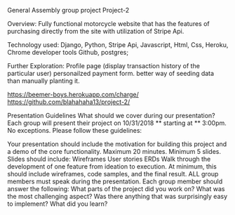 General Assembly group project Project-2


Overview: Fully functional motorcycle website that has the features of purchasing directly from the site with utilization of Stripe Api.

Technology used:
Django,
Python,
Stripe Api,
Javascript,
Html,
Css,
Heroku,
Chrome developer tools
Github,
postgres;



Further Exploration:
Profile page (display transaction history of the particular user)
personailzed payment form.
better way of seeding data than manually planting it.

https://beemer-boys.herokuapp.com/charge/
https://github.com/blahahaha13/project-2/






Presentation Guidelines
What should we cover during our presentation?
Each group will present their project on 10/31/2018 ** starting at ** 3:00pm. No exceptions. Please follow these guidelines:

Your presentation should include the motivation for building this project and a demo of the core functionality.
Maximum 20 minutes.
Minimum 5 slides. Slides should include:
Wireframes
User stories
ERDs
Walk through the development of one feature from ideation to execution. At minimum, this should include wireframes, code samples, and the final result.
ALL group members must speak during the presentation. Each group member should answer the following:
What parts of the project did you work on?
What was the most challenging aspect? Was there anything that was surprisingly easy to implement?
What did you learn?
